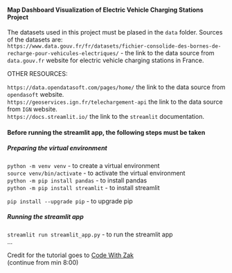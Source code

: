 #### Map Dashboard Visualization of Electric Vehicle Charging Stations Project

The datasets used in this project must be plased in the `data` folder.  Sources of the datasets are:  
`https://www.data.gouv.fr/fr/datasets/fichier-consolide-des-bornes-de-recharge-pour-vehicules-electriques/` - the link to the data source from `data.gouv.fr` website for electric vehicle charging stations in France.  


OTHER RESOURCES:  

`https://data.opendatasoft.com/pages/home/` the link to the data source from `opendasoft` website.  
`https://geoservices.ign.fr/telechargement-api` the link to the data source from `IGN` website.  
`https://docs.streamlit.io/` the link to the `streamlit` documentation.  

#### Before running the streamlit app, the following steps must be taken

##### Preparing the virtual environment
`python -m venv venv` - to create a virtual environment  
`source venv/bin/activate` - to activate the virtual environment  
`python -m pip install pandas` - to install pandas  
`python -m pip install streamlit` - to install streamlit  

`pip install --upgrade pip` - to upgrade pip  

##### Running the streamlit app
`streamlit run streamlit_app.py` - to run the streamlit app  
...  



Credit for the tutorial goes to [Code With Zak](https://www.youtube.com/watch?v=uXj76K9Lnqc)  
(continue from min 8:00)  
